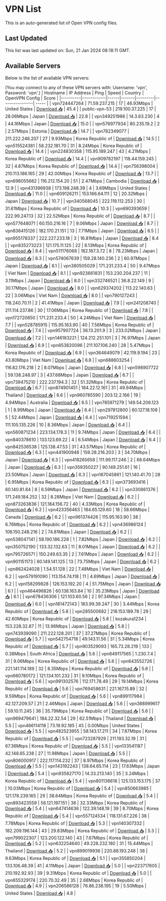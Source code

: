 # VPN List

This is an auto-generated list of Open VPN config files.

## Last Updated

This list was last updated on: Sun, 21 Jan 2024 08:18:11 GMT.

## Available Servers

Below is the list of available VPN servers:

(You may connect to any of these VPN servers with: Username: 'vpn', Password: 'vpn'.)
| Hostname | IP Address | Ping | Speed | Country | OpenVPN Config | Score |
|----------|------------|------|-------|---------|----------------| ----- |
| vpn724447264 | 71.59.237.215 | 17 | 46.93Mbps | United States | [Download 📥](./configs/server_0_US.ovpn) | 45.4 |
| public-vpn-53 | 219.100.37.225 | 17 | 28.06Mbps | Japan | [Download 📥](./configs/server_1_JP.ovpn) | 22.8 |
| vpn349251986 | 14.3.63.230 | 4 | 44.16Mbps | Japan | [Download 📥](./configs/server_2_JP.ovpn) | 15.0 |
| vpn576977934 | 80.235.19.2 | 2 | 2.57Mbps | Estonia | [Download 📥](./configs/server_3_EE.ovpn) | 14.7 |
| vpn782349077 | 211.222.246.207 | 27 | 9.93Mbps | Korea Republic of | [Download 📥](./configs/server_4_KR.ovpn) | 14.5 |
| vpn515524381 | 58.232.181.70 | 31 | 8.24Mbps | Korea Republic of | [Download 📥](./configs/server_5_KR.ovpn) | 14.4 |
| vpn224830358 | 115.95.189.247 | 43 | 4.21Mbps | Korea Republic of | [Download 📥](./configs/server_6_KR.ovpn) | 14.4 |
| vpn909782197 | 118.44.159.245 | 32 | 4.87Mbps | Korea Republic of | [Download 📥](./configs/server_7_KR.ovpn) | 14.4 |
| vpn756398004 | 210.113.186.165 | 29 | 42.00Mbps | Korea Republic of | [Download 📥](./configs/server_8_KR.ovpn) | 13.7 |
| vpn696055662 | 116.212.154.20 | 51 | 2.47Mbps | Cambodia | [Download 📥](./configs/server_9_KH.ovpn) | 12.9 |
| vpn431396938 | 173.198.248.39 | 4 | 3.69Mbps | United States | [Download 📥](./configs/server_10_US.ovpn) | 11.0 |
| vpn609126211 | 153.166.64.111 | 12 | 20.32Mbps | Japan | [Download 📥](./configs/server_11_JP.ovpn) | 10.7 |
| vpn340568045 | 222.119.112.253 | 30 | 31.61Mbps | Korea Republic of | [Download 📥](./configs/server_12_KR.ovpn) | 10.3 |
| vpn690393659 | 222.99.247.13 | 32 | 22.52Mbps | Korea Republic of | [Download 📥](./configs/server_13_KR.ovpn) | 8.7 |
| vpn577648071 | 60.150.216.16 | 7 | 9.06Mbps | Japan | [Download 📥](./configs/server_14_JP.ovpn) | 8.7 |
| vpn836415126 | 182.170.21.151 | 13 | 7.71Mbps | Japan | [Download 📥](./configs/server_15_JP.ovpn) | 8.5 |
| vpn955178337 | 222.227.233.18 | 3 | 16.81Mbps | Japan | [Download 📥](./configs/server_16_JP.ovpn) | 8.4 |
| vpn835273223 | 121.175.11.125 | 22 | 8.13Mbps | Korea Republic of | [Download 📥](./configs/server_17_KR.ovpn) | 8.4 |
| vpn511176068 | 182.167.3.72 | 8 | 78.23Mbps | Japan | [Download 📥](./configs/server_18_JP.ovpn) | 8.3 |
| vpn574067639 | 159.28.140.236 | 2 | 60.97Mbps | Japan | [Download 📥](./configs/server_19_JP.ovpn) | 8.1 |
| vpn380505029 | 171.231.233.4 | 50 | 9.47Mbps | Viet Nam | [Download 📥](./configs/server_20_VN.ovpn) | 8.1 |
| vpn923661831 | 153.230.204.237 | 11 | 3.11Mbps | Japan | [Download 📥](./configs/server_21_JP.ovpn) | 8.0 |
| vpn332746521 | 36.8.22.149 | 9 | 30.17Mbps | Japan | [Download 📥](./configs/server_22_JP.ovpn) | 8.0 |
| vpn629374202 | 113.22.140.63 | 22 | 3.06Mbps | Viet Nam | [Download 📥](./configs/server_23_VN.ovpn) | 8.0 |
| vpn790127243 | 118.240.70.11 | 2 | 41.41Mbps | Japan | [Download 📥](./configs/server_24_JP.ovpn) | 7.9 |
| vpn241208740 | 211.114.237.86 | 30 | 17.06Mbps | Korea Republic of | [Download 📥](./configs/server_25_KR.ovpn) | 7.8 |
| vpn172720850 | 171.231.233.4 | 50 | 4.24Mbps | Viet Nam | [Download 📥](./configs/server_26_VN.ovpn) | 7.7 |
| vpn528785915 | 115.95.163.90 | 40 | 7.56Mbps | Korea Republic of | [Download 📥](./configs/server_27_KR.ovpn) | 7.4 |
| vpn957907724 | 36.13.201.9 | 3 | 233.02Mbps | Japan | [Download 📥](./configs/server_28_JP.ovpn) | 7.2 |
| vpn146183221 | 124.212.251.101 | 3 | 76.97Mbps | Japan | [Download 📥](./configs/server_29_JP.ovpn) | 6.9 |
| vpn653820096 | 211.107.106.240 | 28 | 5.47Mbps | Korea Republic of | [Download 📥](./configs/server_30_KR.ovpn) | 6.9 |
| vpn364649079 | 42.119.9.194 | 23 | 43.80Mbps | Viet Nam | [Download 📥](./configs/server_31_VN.ovpn) | 6.8 |
| vpn688603254 | 116.82.176.218 | 2 | 8.07Mbps | Japan | [Download 📥](./configs/server_32_JP.ovpn) | 6.8 |
| vpn598907722 | 59.138.248.97 | 3 | 437.68Mbps | Japan | [Download 📥](./configs/server_33_JP.ovpn) | 6.7 |
| vpn739475210 | 222.237.194.3 | 32 | 51.32Mbps | Korea Republic of | [Download 📥](./configs/server_34_KR.ovpn) | 6.7 |
| vpn874901451 | 184.22.12.161 | 31 | 49.94Mbps | Thailand | [Download 📥](./configs/server_35_TH.ovpn) | 6.6 |
| vpn960785590 | 203.12.2.166 | 19 | 4.94Mbps | Australia | [Download 📥](./configs/server_36_AU.ovpn) | 6.5 |
| vpn785971279 | 149.54.206.123 | 1 | 8.99Mbps | Japan | [Download 📥](./configs/server_37_JP.ovpn) | 6.4 |
| vpn297812800 | 60.127.18.108 | 5 | 52.44Mbps | Japan | [Download 📥](./configs/server_38_JP.ovpn) | 6.4 |
| vpn719251594 | 111.105.135.226 | 10 | 8.36Mbps | Japan | [Download 📥](./configs/server_39_JP.ovpn) | 6.4 |
| vpn560871234 | 223.134.178.3 | 11 | 9.74Mbps | Japan | [Download 📥](./configs/server_40_JP.ovpn) | 6.4 |
| vpn840378610 | 133.123.69.22 | 4 | 6.54Mbps | Japan | [Download 📥](./configs/server_41_JP.ovpn) | 6.4 |
| vpn842536538 | 125.138.47.53 | 31 | 43.57Mbps | Korea Republic of | [Download 📥](./configs/server_42_KR.ovpn) | 6.3 |
| vpn441900948 | 159.28.216.203 | 3 | 34.70Mbps | Japan | [Download 📥](./configs/server_43_JP.ovpn) | 6.3 |
| vpn418265658 | 111.99.117.246 | 2 | 68.64Mbps | Japan | [Download 📥](./configs/server_44_JP.ovpn) | 6.3 |
| vpn359350227 | 90.149.251.61 | 16 | 23.50Mbps | Japan | [Download 📥](./configs/server_45_JP.ovpn) | 6.3 |
| vpn167045861 | 121.140.41.70 | 28 | 6.95Mbps | Korea Republic of | [Download 📥](./configs/server_46_KR.ovpn) | 6.3 |
| vpn373693416 | 60.140.81.84 | 8 | 6.59Mbps | Japan | [Download 📥](./configs/server_47_JP.ovpn) | 6.2 |
| vpn330861376 | 171.249.184.252 | 32 | 8.28Mbps | Viet Nam | [Download 📥](./configs/server_48_VN.ovpn) | 6.2 |
| vpn873263836 | 121.184.156.72 | 40 | 4.33Mbps | Korea Republic of | [Download 📥](./configs/server_49_KR.ovpn) | 6.2 |
| vpn423356463 | 184.65.129.60 | 18 | 58.66Mbps | Canada | [Download 📥](./configs/server_50_CA.ovpn) | 6.2 |
| vpn961374426 | 115.95.163.90 | 38 | 6.76Mbps | Korea Republic of | [Download 📥](./configs/server_51_KR.ovpn) | 6.2 |
| vpn436986124 | 106.150.248.216 | 2 | 74.81Mbps | Japan | [Download 📥](./configs/server_52_JP.ovpn) | 6.2 |
| vpn538047141 | 58.190.186.228 | 1 | 7.82Mbps | Japan | [Download 📥](./configs/server_53_JP.ovpn) | 6.2 |
| vpn350752190 | 133.32.132.63 | 11 | 8.01Mbps | Japan | [Download 📥](./configs/server_54_JP.ovpn) | 6.2 |
| vpn795726571 | 150.249.63.35 | 2 | 7.61Mbps | Japan | [Download 📥](./configs/server_55_JP.ovpn) | 6.2 |
| vpn901151173 | 60.149.141.125 | 13 | 73.75Mbps | Japan | [Download 📥](./configs/server_56_JP.ovpn) | 6.2 |
| vpn862424028 | 1.54.51.128 | 22 | 7.48Mbps | Viet Nam | [Download 📥](./configs/server_57_VN.ovpn) | 6.2 |
| vpn579191090 | 113.154.74.118 | 11 | 4.69Mbps | Japan | [Download 📥](./configs/server_58_JP.ovpn) | 6.2 |
| vpn158299828 | 126.153.192.20 | 4 | 51.75Mbps | Japan | [Download 📥](./configs/server_59_JP.ovpn) | 6.1 |
| vpn464496826 | 60.138.163.84 | 10 | 35.23Mbps | Japan | [Download 📥](./configs/server_60_JP.ovpn) | 6.1 |
| vpn678436306 | 121.103.60.56 | 2 | 97.34Mbps | Japan | [Download 📥](./configs/server_61_JP.ovpn) | 6.0 |
| vpn181472143 | 183.99.39.247 | 30 | 3.44Mbps | Korea Republic of | [Download 📥](./configs/server_62_KR.ovpn) | 5.8 |
| vpn285500682 | 218.153.189.78 | 29 | 42.60Mbps | Korea Republic of | [Download 📥](./configs/server_63_KR.ovpn) | 5.8 |
| kozakura1234 | 153.228.32.87 | 11 | 13.96Mbps | Japan | [Download 📥](./configs/server_64_JP.ovpn) | 5.8 |
| vpn743939090 | 211.222.128.201 | 37 | 37.27Mbps | Korea Republic of | [Download 📥](./configs/server_65_KR.ovpn) | 5.7 |
| vpn542754718 | 49.143.11.56 | 31 | 5.34Mbps | Korea Republic of | [Download 📥](./configs/server_66_KR.ovpn) | 5.7 |
| vpn903529093 | 165.73.28.219 | 133 | 0.38Mbps | South Africa | [Download 📥](./configs/server_67_ZA.ovpn) | 5.6 |
| vpn849117565 | 1.230.7.4 | 31 | 9.06Mbps | Korea Republic of | [Download 📥](./configs/server_68_KR.ovpn) | 5.6 |
| vpn643552726 | 221.141.114.189 | 32 | 8.35Mbps | Korea Republic of | [Download 📥](./configs/server_69_KR.ovpn) | 5.6 |
| vpn660780172 | 121.134.101.232 | 31 | 9.10Mbps | Korea Republic of | [Download 📥](./configs/server_70_KR.ovpn) | 5.6 |
| vpn991302576 | 112.171.78.49 | 29 | 19.14Mbps | Korea Republic of | [Download 📥](./configs/server_71_KR.ovpn) | 5.6 |
| vpn769458631 | 221.167.15.89 | 32 | 9.59Mbps | Korea Republic of | [Download 📥](./configs/server_72_KR.ovpn) | 5.6 |
| vpn899117984 | 42.127.209.57 | 21 | 2.46Mbps | Japan | [Download 📥](./configs/server_73_JP.ovpn) | 5.6 |
| vpn388999617 | 59.10.11.245 | 36 | 35.79Mbps | Korea Republic of | [Download 📥](./configs/server_74_KR.ovpn) | 5.6 |
| vpn969479641 | 184.22.32.54 | 29 | 62.51Mbps | Thailand | [Download 📥](./configs/server_75_TH.ovpn) | 5.5 |
| vpn466114118 | 73.19.92.185 | 45 | 0.00Mbps | United States | [Download 📥](./configs/server_76_US.ovpn) | 5.5 |
| vpn482523955 | 58.143.17.211 | 34 | 7.87Mbps | Korea Republic of | [Download 📥](./configs/server_77_KR.ovpn) | 5.5 |
| vpn723287929 | 211.193.32.19 | 31 | 67.36Mbps | Korea Republic of | [Download 📥](./configs/server_78_KR.ovpn) | 5.5 |
| vpn133541187 | 42.148.65.238 | 27 | 11.98Mbps | Japan | [Download 📥](./configs/server_79_JP.ovpn) | 5.5 |
| vpn806000917 | 222.117.114.232 | 37 | 8.97Mbps | Korea Republic of | [Download 📥](./configs/server_80_KR.ovpn) | 5.5 |
| vpn143192243 | 138.64.65.114 | 23 | 17.63Mbps | Japan | [Download 📥](./configs/server_81_JP.ovpn) | 5.4 |
| vpn935827170 | 14.33.213.140 | 35 | 3.24Mbps | Korea Republic of | [Download 📥](./configs/server_82_KR.ovpn) | 5.4 |
| vpn801136616 | 125.133.153.175 | 37 | 10.03Mbps | Korea Republic of | [Download 📥](./configs/server_83_KR.ovpn) | 5.4 |
| vpn850663985 | 121.178.239.165 | 29 | 38.64Mbps | Korea Republic of | [Download 📥](./configs/server_84_KR.ovpn) | 5.4 |
| vpn893423559 | 58.121.197.151 | 36 | 32.33Mbps | Korea Republic of | [Download 📥](./configs/server_85_KR.ovpn) | 5.4 |
| vpn647414636 | 122.39.148.19 | 39 | 8.70Mbps | Korea Republic of | [Download 📥](./configs/server_86_KR.ovpn) | 5.4 |
| vpn557124534 | 118.131.67.226 | 38 | 7.78Mbps | Korea Republic of | [Download 📥](./configs/server_87_KR.ovpn) | 5.3 |
| vpn140307332 | 182.209.196.144 | 43 | 29.83Mbps | Korea Republic of | [Download 📥](./configs/server_88_KR.ovpn) | 5.3 |
| vpn799022307 | 123.200.122.140 | 43 | 7.67Mbps | Korea Republic of | [Download 📥](./configs/server_89_KR.ovpn) | 5.2 |
| vpn632254640 | 49.228.232.180 | 31 | 15.44Mbps | Thailand | [Download 📥](./configs/server_90_TH.ovpn) | 5.2 |
| vpn899019936 | 220.88.193.248 | 38 | 9.63Mbps | Korea Republic of | [Download 📥](./configs/server_91_KR.ovpn) | 5.1 |
| vpn355850204 | 133.106.48.39 | 41 | 4.11Mbps | Japan | [Download 📥](./configs/server_92_JP.ovpn) | 5.0 |
| vpn223717605 | 210.192.92.93 | 39 | 9.31Mbps | Korea Republic of | [Download 📥](./configs/server_93_KR.ovpn) | 5.0 |
| vpn655329174 | 220.70.32.49 | 35 | 2.68Mbps | Korea Republic of | [Download 📥](./configs/server_94_KR.ovpn) | 4.9 |
| vpn206586128 | 76.86.238.195 | 19 | 5.50Mbps | United States | [Download 📥](./configs/server_95_US.ovpn) | 4.8 |
